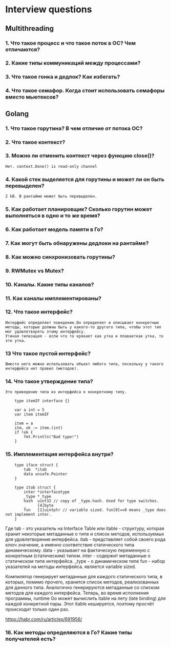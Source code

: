 # Interview questions

## Multithreading
### 1. Что такое процесс и что такое поток в ОС? Чем отличаются?
### 2. Какие типы коммуникаций между процессами?
### 3. Что такое гонка и дедлок? Как избегать?
### 4. Что такое семафор. Когда стоит использовать семафоры вместо мьютексов?

## Golang
### 1. Что такое горутина? В чем отличие от потока ОС?
### 2. Что такое контекст?
### 3. Можно ли отменить контекст через функцию close()?
    Нет. context.Done() is read-only channel

### 4. Какой стек выделяется для горутины и может ли он быть перевыделен?
    2 kB. В рантайме может быть перевыделен.

### 5. Как работает планировщик? Сколько горутин может выполняться в одно и то же время?

### 6. Как работает модель памяти в Го?

### 7. Как могут быть обнаружены дедлоки на рантайме?

### 8. Как можно синхронизовать горутины?
### 9. RWMutex vs Mutex?
### 10. Каналы. Какие типы каналов?
### 11. Как каналы имплементированы?
### 12. Что такое интерфейс?
    Интерфейс определяет поведение.Он определяет и описывает конкретные методы, которые должны быть у какого-то другого типа, чтобы этот тип мог удовлетворять этому интерфейсу.
    Утиная типизация - если что то крякает как утка и плаваеткак утка, то это утка.

### 13 Что такое пустой интерфейс?
    Вместо него можно использовать объект любого типа, поскольку у такого интерфейса нет правил (методов).

### 14. Что такое утверждение типа?
    Это приведение типа из интерфейса к конкретному типу. 
```
    type itemIF interface {}

    var a int = 5
    var item itemIF

    item = a
    itm, ok := item.(int)
    if !ok {
        fmt.Println("Bad type!")
    }
```

### 15. Имплементация интерфейса внутри?
```
    type iface struct {
        tab  *itab
        data unsafe.Pointer
    }

    type itab struct {
	    inter *interfacetype
	    _type *_type
	    hash  uint32 // copy of _type.hash. Used for type switches.
	    _     [4]byte
	    fun   [1]uintptr // variable sized. fun[0]==0 means _type does not implement inter.
    }
```
Где tab - это указатель на Interface Table или itable - структуру, которая хранит некоторые метаданные о типе и список методов, используемых для удовлетворения интерфейса. itab - представляет собой своего рода ключ значение, а именно соответствие статического типа динамическому.
data - указывает на фактическую переменную с конкретным (статическим) типом.
inter - содержит метаданные о статическом типе интерфейса.
_type - о динамическом типе
fun - набор указателей на методы интерфейса. является variable sized.

Компилятор генерирует метаданные для каждого статического типа, в которых, помимо прочего, хранится список методов, реализованных для данного типа. Аналогично генерируются метаданные со списком методов для каждого интерфейса. Теперь, во время исполнения программы, runtime Go может вычислить itable на лету (late binding) для каждой конкретной пары. Этот itable кешируется, поэтому просчёт происходит только один раз.

https://habr.com/ru/articles/691956/

### 16. Как методы определяются в Го? Какие типы получателей есть?